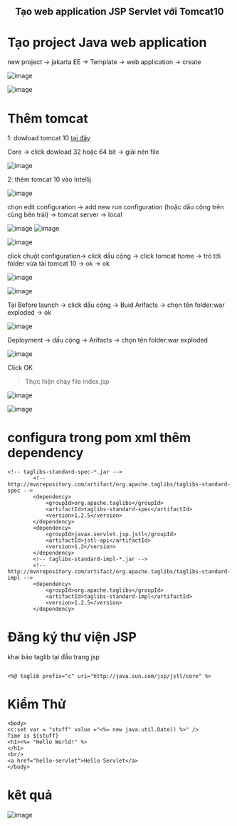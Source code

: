 <p align="center">
 <h2 align="center">Tạo web application JSP Servlet với Tomcat10 </h2>
</p>

# Tạo project Java web application

new project -> jakarta EE -> Template -> web application -> create

![image](https://user-images.githubusercontent.com/109157942/209603258-7bcf6804-5935-448e-8c4c-242d6978024a.png)

![image](https://user-images.githubusercontent.com/109157942/209603282-9bea91ad-a936-42b5-ba27-218af85832d1.png)


# Thêm tomcat 

1: dowload tomcat 10 [tại đây](https://tomcat.apache.org/download-10.cgi)

Core -> click dowload 32 hoặc 64 bit -> giải nén file 

![image](https://user-images.githubusercontent.com/109157942/209603664-9eddcc68-db46-4eef-8e41-10a04ab312a0.png)

2: thêm tomcat 10 vào Intellij

![image](https://user-images.githubusercontent.com/109157942/209603534-e234f9ff-b288-4911-9825-e1bf386b34d9.png)


chọn edit configuration -> add new run configuration (hoặc dấu cộng trên cùng bên trái) -> tomcat server -> local 

![image](https://user-images.githubusercontent.com/109157942/209604015-300b7f00-c9d9-4ed0-ac69-0d20a2f7e2ee.png)
![image](https://user-images.githubusercontent.com/109157942/209604081-e39e7f20-326c-4e29-8754-fed90acd74ff.png)

![image](https://user-images.githubusercontent.com/109157942/209604207-26e566ed-a4fe-4422-9502-41fd1b96c4cc.png)

click chuột  configuration-> click dấu cộng -> click tomcat home -> trỏ tới folder vừa tải tomcat 10 -> ok ->  ok 

![image](https://user-images.githubusercontent.com/109157942/209604367-1ea45bf5-4fc9-468b-b97d-7d6d8840216c.png)


![image](https://user-images.githubusercontent.com/109157942/209604165-32aad9ba-e241-4885-9e37-15dea3b86eae.png)

Tại Before launch -> click dấu cộng -> Buid Arifacts -> chọn    tên folder:war exploded -> ok 

![image](https://user-images.githubusercontent.com/109157942/209604988-ef845f01-2732-4c4d-a4fe-815f0b16f42d.png)

Deployment -> dấu cộng -> Arifacts -> chọn    tên folder:war exploded 

![image](https://user-images.githubusercontent.com/109157942/209605228-037f84b5-9fb7-4765-8c58-6fdec52d2230.png)

Click OK 

> Thực hiện chạy file index.jsp

![image](https://user-images.githubusercontent.com/109157942/209605302-ecb3187f-120b-4052-b8c7-304ed187c281.png)


![image](https://user-images.githubusercontent.com/109157942/209605325-72ada8df-357c-49d0-a36f-be831eaceabb.png)


# configura trong pom xml thêm dependency 

```
<!-- taglibs-standard-spec-*.jar -->
        <!-- http://mvnrepository.com/artifact/org.apache.taglibs/taglibs-standard-spec -->
        <dependency>
            <groupId>org.apache.taglibs</groupId>
            <artifactId>taglibs-standard-spec</artifactId>
            <version>1.2.5</version>
        </dependency>
        <dependency>
            <groupId>javax.servlet.jsp.jstl</groupId>
            <artifactId>jstl-api</artifactId>
            <version>1.2</version>
        </dependency>
        <!-- taglibs-standard-impl-*.jar -->
        <!-- http://mvnrepository.com/artifact/org.apache.taglibs/taglibs-standard-impl -->
        <dependency>
            <groupId>org.apache.taglibs</groupId>
            <artifactId>taglibs-standard-impl</artifactId>
            <version>1.2.5</version>
        </dependency>

```


# Đăng ký thư viện JSP

khai báo taglib tại đầu trang jsp

```

<%@ taglib prefix="c" uri="http://java.sun.com/jsp/jstl/core" %>

```

# Kiểm Thử 

```
<body>
<c:set var = "stuff" value ="<%= new java.util.Date() %>" />
Time is ${stuff}
<h1><%= "Hello World!" %>
</h1>
<br/>
<a href="hello-servlet">Hello Servlet</a>
</body>

```

# kêt quả 

![image](https://user-images.githubusercontent.com/109157942/209607173-063e0665-7062-4c0e-8cdb-799f7e2b378f.png)



